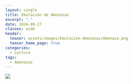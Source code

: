 ```yaml
---
layout: single
title: Emulación de Amenazas
excerpt: "."
date: 2024-09-17
classes: wide
header:
  teaser: assets/images/Emulacion-Amenazas/Amenaza.png
  teaser_home_page: true
categories:
  - Lectura
tags:
  - Amenazas
---
```


<img src="assets/images/Emulacion-Amenazas/Portada.jpeg">
